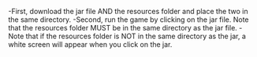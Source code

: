 -First, download the jar file AND the resources folder and place the two in the same directory.
-Second, run the game by clicking on the jar file. Note that the resources folder MUST be in the same directory as the jar file.
-Note that if the resources folder is NOT in the same directory as the jar, a white screen will appear when you click on the jar.